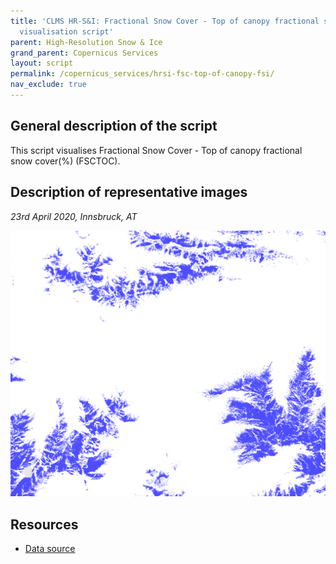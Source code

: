 ```yaml
---
title: 'CLMS HR-S&I: Fractional Snow Cover - Top of canopy fractional snow cover (%)
  visualisation script'
parent: High-Resolution Snow & Ice
grand_parent: Copernicus Services
layout: script
permalink: /copernicus_services/hrsi-fsc-top-of-canopy-fsi/
nav_exclude: true
---
```



## General description of the script  
This script visualises Fractional Snow Cover - Top of canopy fractional snow cover(%) (FSCTOC).


  
## Description of representative images
*23rd April 2020, Innsbruck, AT* 

![FSCTOC](fig/figure.png)  

## Resources

- [Data source](https://land.copernicus.eu/pan-european/biophysical-parameters/high-resolution-snow-and-ice-monitoring/snow-products)


